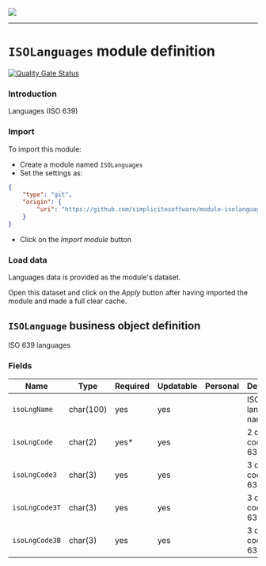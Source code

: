 <!--
 ___ _            _ _    _ _    __
/ __(_)_ __  _ __| (_)__(_) |_ /_/
\__ \ | '  \| '_ \ | / _| |  _/ -_)
|___/_|_|_|_| .__/_|_\__|_|\__\___|
            |_| 
-->
![](https://docs.simplicite.io//logos/logo250.png)
* * *

`ISOLanguages` module definition
================================

[![Quality Gate Status](https://sonarcloud.io/api/project_badges/measure?project=simplicite-modules-ISOLanguages&metric=alert_status)](https://sonarcloud.io/dashboard?id=simplicite-modules-ISOCountries)

### Introduction

Languages (ISO 639)

### Import

To import this module:

- Create a module named `ISOLanguages`
- Set the settings as:

```json
{
	"type": "git",
	"origin": {
		"uri": "https://github.com/simplicitesoftware/module-isolanguages.git"
	}
}
```

- Click on the _Import module_ button

### Load data

Languages data is provided as the module's dataset.

Open this dataset and click on the _Apply_ button after having imported the module and made a full clear cache.

`ISOLanguage` business object definition
----------------------------------------

ISO 639 languages

### Fields

| Name                                                         | Type                                     | Required | Updatable | Personal | Description                                                                      |
|--------------------------------------------------------------|------------------------------------------|----------|-----------|----------|----------------------------------------------------------------------------------|
| `isoLngName`                                                 | char(100)                                | yes      | yes       |          | ISO language name                                                                |
| `isoLngCode`                                                 | char(2)                                  | yes*     | yes       |          | 2 digits code (ISO-639-1)                                                        |
| `isoLngCode3`                                                | char(3)                                  | yes      | yes       |          | 3 digits code (ISO-639-3)                                                        |
| `isoLngCode3T`                                               | char(3)                                  | yes      | yes       |          | 3 digits code (ISO 639-2/T)                                                      |
| `isoLngCode3B`                                               | char(3)                                  | yes      | yes       |          | 3 digits code (ISO-639-2/B)                                                      |

